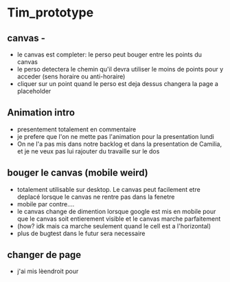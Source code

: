 # Tim_prototype

## canvas -

- le canvas est completer: le perso peut bouger entre les points du canvas
- le perso detectera le chemin qu'il devra utiliser le moins de points pour y acceder (sens horaire ou anti-horaire)
- cliquer sur un point quand le perso est deja dessus changera la page a placeholder

## Animation intro

- presentement totalement en commentaire
- je prefere que l'on ne mette pas l'animation pour la presentation lundi
- On ne l'a pas mis dans notre backlog et dans la presentation de Camilia, et je ne veux pas lui rajouter du travaille sur le dos

## bouger le canvas (mobile weird)

- totalement utilisable sur desktop. Le canvas peut facilement etre deplacé lorsque le canvas ne rentre pas dans la fenetre
- mobile par contre....
- le canvas change de dimention lorsque google est mis en mobile pour que le canvas soit entierement visible et le canvas marche parfaitement
- (how? idk mais ca marche seulement quand le cell est a l'horizontal)
- plus de bugtest dans le futur sera necessaire

## changer de page

- j'ai mis lèendroit pour
